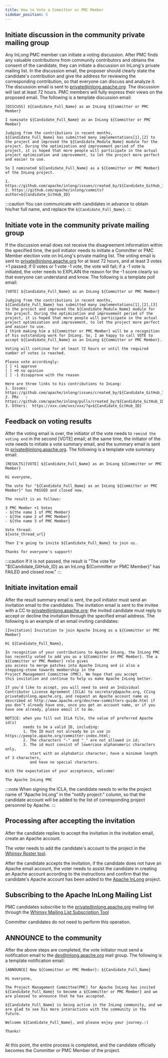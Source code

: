 ```yaml
---
title: How to Vote a Committer or PMC Member
sidebar_position: 5
---
```


## Initiate discussion in the community private mailing group
Any InLong PMC member can initiate a voting discussion.
After PMC finds any valuable contributions from community contributors and obtains the consent of the candidate, they can initiate a discussion on InLong's private mailing list.
In the discussion email, the proposer should clearly state the candidate's contribution and give the address for reviewing the corresponding contribution, so that everyone can discuss and analyze it.
The discussion email is sent to private@inlong.apache.org. The discussion will last at least 72 hours. PMC members will fully express their views on the proposed email.
The following is a template  discussion email:
```shell
[DISCUSS] ${Candidate_Full_Name} as an InLong ${Committer or PMC Member}
 
I nominate ${Candidate_Full_Name} as an InLong ${Committer or PMC Member}

Judging from the contributions in recent months, ${Candidate_Full_Name} has submitted many implementations[1],[2] to the project and improved the ${Candidate_Module_Name} module for the project. During the optimization and improvement period of the project, it is hoped that more people will participate in the actual project optimization and improvement, to let the project more perfect and easier to use.
 
So I nominated ${Candidate_Full_Name} as a ${Committer or PMC Member} of the InLong project.
 
1. https://github.com/apache/inlong/issues/created_by/${Candidate_GitHub_ID} 
2. https://github.com/apache/inlong/commits?author=${Candidate_GitHub_ID}
```

:::caution
You can communicate with candidates in advance to obtain his/her full name, and replace the `${Candidate_Full_Name}`.
:::

## Initiate vote in the community private mailing group
If the discussion email does not receive the disagreement information within the specified time, the poll initiator needs to initiate a Committer or PMC Member election vote on InLong's private mailing list.
The voting email is sent to private@inlong.apache.org for at least 72 hours, and at least 3 votes +1 passed; if 0 votes or 1 vote -1 vote, the vote will fail; if a -1 vote is initiated, the voter needs to EXPLAIN the reason for the -1 score clearly so that everyone can understand and know.
The following is a template  poll email: 
```shell
[VOTE] ${Candidate_Full_Name} as an InLong ${Committer or PMC Member}
 
Judging from the contributions in recent months, ${Candidate_Full_Name} has submitted many implementations[1],[2],[3] to the project and improved the ${Candidate_Module_Name} module for the project. During the optimization and improvement period of the project, it is hoped that more people will participate in the actual project optimization and improvement, to let the project more perfect and easier to use.
I think making him a ${Committer or PMC Member} will be a recognition of his outstanding work for InLong. So, I am happy to call VOTE to accept ${Candidate_Full_Name} as an InLong ${Committer or PMC Member}.
 
Voting will continue for at least 72 hours or until the required number of votes is reached.

Please vote accordingly:
[ ] +1 approve
[ ] +0 no opinion
[ ] -1 disapprove with the reason  
  
Here are three links to his contributions to InLong:
1. Issues: https://github.com/apache/inlong/issues/created_by/${Candidate_GitHub_ID}
2. PRs   : https://github.com/apache/inlong/pulls/created_by/${Candidate_GitHub_ID}
3. Others:  https://xxx.com/xxx/xxx/?q=${Candidate_GitHub_ID}
```

## Feedback on voting results
After the voting email is over, the initiator of the vote needs to `remind the voting end` in the second [VOTE] email; at the same time, the initiator of the vote needs to initiate a vote summary email, and the summary email is sent to private@inlong.apache.org.
The following is a template  vote summary email:
```shell
[RESULTS][VOTE] ${Candidate_Full_Name} as an InLong ${Committer or PMC Member}

Hi everyone,

The vote for "${Candidate_Full_Name} as an InLong ${Committer or PMC Member}" has PASSED and closed now.

The result is as follows:

3 PMC Member +1 Votes
- ${the name 1 of PMC Member}
- ${the name 2 of PMC Member}
- ${the name 3 of PMC Member}

Vote thread:
${vote_thread_url}

Then I'm going to invite ${Candidate_Full_Name} to join us.

Thanks for everyone's support!   
```

:::caution
If it is not passed, the result is "The vote for "${Candidate_GitHub_ID} as an InLong ${Committer or PMC Member}" has FAILED and closed now."
:::

## Initiate invitation email
After the result summary email is sent, the poll initiator must send an invitation email to the candidates.
The invitation email is sent to the invitee with a CC to private@inlong.apache.org; the invited candidate must reply to accept or decline the invitation through the specified email address.
The following is an example of an email inviting candidates:
```shell
[Invitation] Invitation to join Apache InLong as a ${Committer or PMC Member}

Hi ${Candidate_Full_Name},

In recognition of your contributions to Apache InLong, the InLong PMC
has recently voted to add you as a ${Committer or PMC Member}. The a ${Committer or PMC Member} role gives
you access to merge patches into Apache InLong and is also a
stepping-stone towards membership in the
Project Management Committee (PMC). We hope that you accept
this invitation and continue to help us make Apache InLong better.

If you'd like to accept, you will need to send an Individual
Contributor License Agreement (ICLA) to secretary@apache.org, CCing
private@inlong.apache.org, and request an Apache account name as
described at http://www.apache.org/dev/new-committers-guide.html if
you don’t already have one, once you get an account name, or if you
have one already, please email it to me.

NOTICE: when you fill out ICLA file, the value of preferred Apache id(s)
        needs to be a valid ID, including:
        1. The ID must not already be in use in https://people.apache.org/committer-index.html;
        2. The characters "-" and "_" are not allowed in id;
        3. The id must consist of lowercase alphanumeric characters only,
           start with an alphabetic character, have a minimum length of 3 characters,
           and have no special characters.

With the expectation of your acceptance, welcome!

The Apache InLong PMC
```

:::note
When signing the ICLA, the candidate needs to write the project name of “Apache InLong” in the "notify project:" column, so that the candidate account will be added to the list of corresponding project personnel by Apache.
:::

## Processing after accepting the invitation
After the candidate replies to accept the invitation in the invitation email, create an Apache account.

The voter needs to add the candidate's account to the project in the [Whimsy Roster tool](https://whimsy.apache.org/roster/committee/inlong).

After the candidate accepts the invitation, if the candidate does not have an Apache email account, the voter needs to assist the candidate in creating an Apache account according to the instructions and confirm that the candidate's Apache account has been added to the [Apache InLong](http://people.apache.org/phonebook.html?project=inlong) project.

## Subscribing to the Apache InLong Mailing List
PMC candidates subscribe to the private@inlong.apache.org mailing list through the [Whimsy Mailing List Subscription Tool](https://whimsy.apache.org/committers/subscribe.cgi)

Committer candidates do not need to perform this operation.

## ANNOUNCE to the community
After the above steps are completed, the vote initiator must send a notification email to the dev@inlong.apache.org mail group. The following is a template  notification email:
```shell
[ANNOUNCE] New ${Committer or PMC Member}: ${Candidate_Full_Name}

Hi everyone,

The Project Management Committee(PMC) for Apache InLong has invited ${Candidate_Full_Name} to become a ${Committer or PMC Member} and we are pleased to announce that he has accepted.

${Candidate_Full_Name} is being active in the InLong community, and we are glad to see his more interactions with the community in the future.

Welcome ${Candidate_Full_Name}, and please enjoy your journey.:)

Thanks!
   
```  
 
At this point, the entire process is completed, and the candidate officially becomes the Committer or PMC Member of the project.

